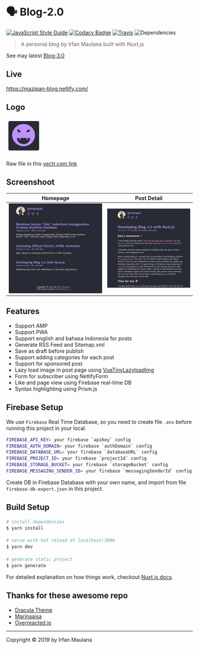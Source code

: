 # 🗣 Blog-2.0

[![JavaScript Style Guide](https://img.shields.io/badge/code_style-standard-brightgreen.svg)](https://standardjs.com) [![Codacy Badge](https://api.codacy.com/project/badge/Grade/974204443ba449c69058d5906c9d25c6)](https://www.codacy.com/app/mazipan/blog-2.0?utm_source=github.com&utm_medium=referral&utm_content=mazipan/blog-2.0&utm_campaign=Badge_Grade) [![Travis](https://img.shields.io/travis/mazipan/blog-2.0.svg)](https://travis-ci.org/mazipan/blog-2.0) ![Dependencies](https://img.shields.io/david/mazipan/blog-2.0.svg)

> A personal blog by Irfan Maulana built with Nuxt.js


See may latest [Blog-3.0](https://github.com/mazipan/blog-3.0)

## Live

<https://mazipan-blog.netlify.com/>

## Logo

![Logo](static/favicon-96x96.png)

Raw file in this [vectr.com link](https://vectr.com/mazipan/i7V7tBB5z.png?width=512&height=512&select=i7V7tBB5zpage0)

## Screenshoot

|                Homepage               |            Post Detail            |
| :-----------------------------------: | :-------------------------------: |
| ![Homepage](screenshoot-homepage.png) | ![Detail](screenshoot-detail.png) |


## Features

- Support AMP
- Support PWA
- Support english and bahasa Indonesia for posts
- Generate RSS Feed and Sitemap.xml
- Save as draft before publish
- Support adding categories for each post
- Support for sponsored post
- Lazy load image in post page using [VueTinyLazyloadImg](https://github.com/mazipan/vue-tiny-lazyload-img)
- Form for subscriber using NetlifyForm
- Like and page view using Firebase real-time DB
- Syntax highlighting using Prism.js

## Firebase Setup

We use `Firebase` Real Time Database, so you need to create file `.env` before running this project in your local.

```bash
FIREBASE_API_KEY= your firebase `apiKey` config
FIREBASE_AUTH_DOMAIN= your firebase `authDomain` config
FIREBASE_DATABASE_URL= your firebase `databaseURL` config
FIREBASE_PROJECT_ID= your firebase `projectId` config
FIREBASE_STORAGE_BUCKET= your firebase `storageBucket` config
FIREBASE_MESSAGING_SENDER_ID= your firebase `messagingSenderId` config
```

Create DB in Firebase Database with your own name, and import from file `firebase-db-export.json` in this project.

## Build Setup

```bash
# install dependencies
$ yarn install

# serve with hot reload at localhost:3000
$ yarn dev

# generate static project
$ yarn generate
```

For detailed explanation on how things work, checkout [Nuxt.js docs](https://nuxtjs.org).

## Thanks for these awesome repo

-   [Dracula Theme](https://github.com/dracula/dracula-theme)
-   [Marinaaisa](https://github.com/marinaaisa/marinaaisa-website-2018)
-   [Overreacted.io](https://overreacted.io/)

* * *

Copyright © 2019 by Irfan Maulana
